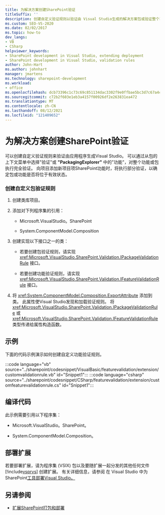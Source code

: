 ```yaml
---
title: 为解决方案创建SharePoint验证
titleSuffix: ''
description: 创建自定义验证规则以验证由 Visual Studio生成的解决方案包或验证整个功能。
ms.custom: SEO-VS-2020
ms.date: 02/02/2017
ms.topic: how-to
dev_langs:
- VB
- CSharp
helpviewer_keywords:
- SharePoint development in Visual Studio, extending deployment
- SharePoint development in Visual Studio, validation rules
author: John-Hart
ms.author: johnhart
manager: jmartens
ms.technology: sharepoint-development
ms.workload:
- office
ms.openlocfilehash: dcb73396c1c73c69c851134dac3302f9e0ffbae5bc3d7c67a4cccfa171b14e53
ms.sourcegitcommit: c72b2f603e1eb3a4157f00926df2e263831ea472
ms.translationtype: MT
ms.contentlocale: zh-CN
ms.lasthandoff: 08/12/2021
ms.locfileid: "121409652"
---
```

# <a name="create-feature-and-package-validations-for-sharepoint-solutions"></a>为解决方案创建SharePoint验证

  可以创建自定义验证规则来验证由应用程序生成Visual Studio。 可以通过从包的上下文菜单中选择"验证"或 **"PackagingExplorer"** 中的"功能"，对整个功能或包执行完全验证。  向项目添加新项目项SharePoint功能时，将执行部分验证，以确定包或功能是否将位于有效状态。

### <a name="to-create-a-custom-package-validation-rule"></a>创建自定义包验证规则

1. 创建类库项目。

2. 添加对下列程序集的引用：

    - Microsoft.VisualStudio。SharePoint

    - System.ComponentModel.Composition

3. 创建实现以下接口之一的类：

    - 若要创建包验证规则，请实现 <xref:Microsoft.VisualStudio.SharePoint.Validation.IPackageValidationRule> 接口。

    - 若要创建功能验证规则，请实现 <xref:Microsoft.VisualStudio.SharePoint.Validation.IFeatureValidationRule> 接口。

4. 将 <xref:System.ComponentModel.Composition.ExportAttribute> 添加到 类。 此属性使Visual Studio发现和加载验证规则。 将 <xref:Microsoft.VisualStudio.SharePoint.Validation.IPackageValidationRule> 或 <xref:Microsoft.VisualStudio.SharePoint.Validation.IFeatureValidationRule> 类型传递给属性构造函数。

## <a name="example"></a>示例
 下面的代码示例演示如何创建自定义功能验证规则。

 :::code language="vb" source="../sharepoint/codesnippet/VisualBasic/featurevalidation/extension/customvalidationrule.vb" id="Snippet1":::
 :::code language="csharp" source="../sharepoint/codesnippet/CSharp/featurevalidation/extension/customfeaturevalidationrule.cs" id="Snippet1":::

## <a name="compile-the-code"></a>编译代码
 此示例需要引用以下程序集：

- Microsoft.VisualStudio。SharePoint。

- System.ComponentModel.Composition。

## <a name="deploy-the-extension"></a>部署扩展
 若要部署扩展，请为程序集 (VSIX) 包以及要随扩展一起分发的其他任何文件 [!include[vsprvs](../sharepoint/includes/vsprvs-md.md)] 创建扩展。 有关详细信息，请参阅 在 Visual Studio 中为 SharePoint[工具部署Visual Studio。](../sharepoint/deploying-extensions-for-the-sharepoint-tools-in-visual-studio.md)

## <a name="see-also"></a>另请参阅
- [扩展SharePoint打包和部署](../sharepoint/extending-sharepoint-packaging-and-deployment.md)

